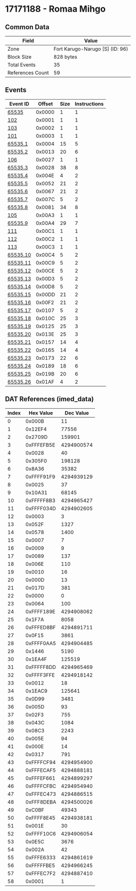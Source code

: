 # 17171188 - Romaa Mihgo

## Common Data

| Field            | Value                           |
|------------------|---------------------------------|
| Zone             | Fort Karugo-Narugo [S] (ID: 96) |
| Block Size       | 828 bytes                       |
| Total Events     | 35                              |
| References Count | 59                              |

## Events

| Event ID                  | Offset   |   Size |   Instructions |
|---------------------------|----------|--------|----------------|
| [65535](./65535.md)       | 0x0000   |      1 |              1 |
| [102](./102.md)           | 0x0001   |      1 |              1 |
| [103](./103.md)           | 0x0002   |      1 |              1 |
| [101](./101.md)           | 0x0003   |      1 |              1 |
| [65535.1](./65535.1.md)   | 0x0004   |     15 |              5 |
| [65535.2](./65535.2.md)   | 0x0013   |     20 |              6 |
| [106](./106.md)           | 0x0027   |      1 |              1 |
| [65535.3](./65535.3.md)   | 0x0028   |     38 |              8 |
| [65535.4](./65535.4.md)   | 0x004E   |      4 |              2 |
| [65535.5](./65535.5.md)   | 0x0052   |     21 |              2 |
| [65535.6](./65535.6.md)   | 0x0067   |     21 |              2 |
| [65535.7](./65535.7.md)   | 0x007C   |      5 |              2 |
| [65535.8](./65535.8.md)   | 0x0081   |     34 |              8 |
| [105](./105.md)           | 0x00A3   |      1 |              1 |
| [65535.9](./65535.9.md)   | 0x00A4   |     29 |              7 |
| [111](./111.md)           | 0x00C1   |      1 |              1 |
| [112](./112.md)           | 0x00C2   |      1 |              1 |
| [113](./113.md)           | 0x00C3   |      1 |              1 |
| [65535.10](./65535.10.md) | 0x00C4   |      5 |              2 |
| [65535.11](./65535.11.md) | 0x00C9   |      5 |              2 |
| [65535.12](./65535.12.md) | 0x00CE   |      5 |              2 |
| [65535.13](./65535.13.md) | 0x00D3   |      5 |              2 |
| [65535.14](./65535.14.md) | 0x00D8   |      5 |              2 |
| [65535.15](./65535.15.md) | 0x00DD   |     21 |              2 |
| [65535.16](./65535.16.md) | 0x00F2   |     21 |              2 |
| [65535.17](./65535.17.md) | 0x0107   |      5 |              2 |
| [65535.18](./65535.18.md) | 0x010C   |     25 |              3 |
| [65535.19](./65535.19.md) | 0x0125   |     25 |              3 |
| [65535.20](./65535.20.md) | 0x013E   |     25 |              3 |
| [65535.21](./65535.21.md) | 0x0157   |     14 |              4 |
| [65535.22](./65535.22.md) | 0x0165   |     14 |              4 |
| [65535.23](./65535.23.md) | 0x0173   |     22 |              6 |
| [65535.24](./65535.24.md) | 0x0189   |     18 |              6 |
| [65535.25](./65535.25.md) | 0x019B   |     20 |              6 |
| [65535.26](./65535.26.md) | 0x01AF   |      4 |              2 |

## DAT References (imed_data)

|   Index | Hex Value   |   Dec Value |
|---------|-------------|-------------|
|       0 | 0x000B      |          11 |
|       1 | 0x12EF4     |       77556 |
|       2 | 0x2709D     |      159901 |
|       3 | 0xFFFEFB5E  |  4294900574 |
|       4 | 0x0028      |          40 |
|       5 | 0x305F0     |      198128 |
|       6 | 0x8A36      |       35382 |
|       7 | 0xFFFF91F9  |  4294939129 |
|       8 | 0x0025      |          37 |
|       9 | 0x10A31     |       68145 |
|      10 | 0xFFFFF8B3  |  4294965427 |
|      11 | 0xFFFF034D  |  4294902605 |
|      12 | 0x0003      |           3 |
|      13 | 0x052F      |        1327 |
|      14 | 0x0578      |        1400 |
|      15 | 0x0007      |           7 |
|      16 | 0x0009      |           9 |
|      17 | 0x0089      |         137 |
|      18 | 0x006E      |         110 |
|      19 | 0x0010      |          16 |
|      20 | 0x000D      |          13 |
|      21 | 0x017D      |         381 |
|      22 | 0x0000      |           0 |
|      23 | 0x0064      |         100 |
|      24 | 0xFFFF189E  |  4294908062 |
|      25 | 0x1F7A      |        8058 |
|      26 | 0xFFFED8BF  |  4294891711 |
|      27 | 0x0F15      |        3861 |
|      28 | 0xFFFF0AA5  |  4294904485 |
|      29 | 0x1446      |        5190 |
|      30 | 0x1EA4F     |      125519 |
|      31 | 0xFFFFF8DD  |  4294965469 |
|      32 | 0xFFFF3FFE  |  4294918142 |
|      33 | 0x0012      |          18 |
|      34 | 0x1EAC9     |      125641 |
|      35 | 0x0D99      |        3481 |
|      36 | 0x005D      |          93 |
|      37 | 0x02F3      |         755 |
|      38 | 0x043C      |        1084 |
|      39 | 0x08C3      |        2243 |
|      40 | 0x005E      |          94 |
|      41 | 0x000E      |          14 |
|      42 | 0x0317      |         791 |
|      43 | 0xFFFFCF94  |  4294954900 |
|      44 | 0xFFFECAF5  |  4294888181 |
|      45 | 0xFFFEF661  |  4294899297 |
|      46 | 0xFFFFCFBC  |  4294954940 |
|      47 | 0xFFFEC473  |  4294886515 |
|      48 | 0xFFF8DEBA  |  4294500026 |
|      49 | 0xC0BF      |       49343 |
|      50 | 0xFFFF8E45  |  4294938181 |
|      51 | 0x001E      |          30 |
|      52 | 0xFFFF10C6  |  4294906054 |
|      53 | 0x0E5C      |        3676 |
|      54 | 0x002A      |          42 |
|      55 | 0xFFFE6333  |  4294861619 |
|      56 | 0xFFFFFBE5  |  4294966245 |
|      57 | 0xFFFEC7F2  |  4294887410 |
|      58 | 0x0001      |           1 |
